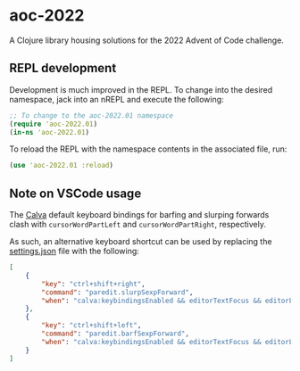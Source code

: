 # aoc-2022

A Clojure library housing solutions for the 2022 Advent of Code challenge.

## REPL development

Development is much improved in the REPL. To change into the desired namespace, jack into an nREPL and execute the following:

```clojure
;; To change to the aoc-2022.01 namespace
(require 'aoc-2022.01)
(in-ns 'aoc-2022.01)
```

To reload the REPL with the namespace contents in the associated file, run:

```clojure
(use 'aoc-2022.01 :reload)
```

## Note on VSCode usage

The [Calva](https://calva.io/paredit/#editing) default keyboard bindings for barfing and slurping forwards clash with `cursorWordPartLeft` and `cursorWordPartRight`, respectively.

As such, an alternative keyboard shortcut can be used by replacing the [settings.json](https://code.visualstudio.com/docs/getstarted/keybindings#_advanced-customization) file with the following:

```json
[
    {
        "key": "ctrl+shift+right",
        "command": "paredit.slurpSexpForward",
        "when": "calva:keybindingsEnabled && editorTextFocus && editorLangId == 'clojure' && paredit:keyMap =~ /original|strict/"
    },
    {
        "key": "ctrl+shift+left",
        "command": "paredit.barfSexpForward",
        "when": "calva:keybindingsEnabled && editorTextFocus && editorLangId == 'clojure' && paredit:keyMap =~ /original|strict/"
    }
]
```
